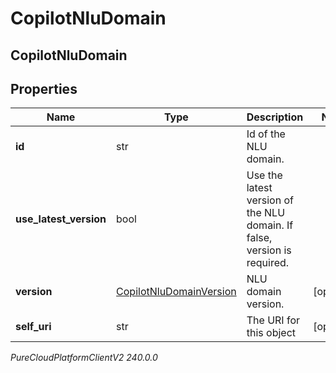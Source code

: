 # CopilotNluDomain

## CopilotNluDomain

## Properties

|Name | Type | Description | Notes|
|------------ | ------------- | ------------- | -------------|
| **id** | str | Id of the NLU domain. | |
| **use_latest_version** | bool | Use the latest version of the NLU domain. If false, version is required. | |
| **version** | [CopilotNluDomainVersion](CopilotNluDomainVersion) | NLU domain version. | [optional] |
| **self_uri** | str | The URI for this object | [optional] |



_PureCloudPlatformClientV2 240.0.0_
